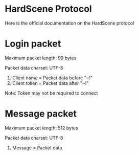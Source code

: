 # HardScene Protocol
Here is the official documentation on the HardScene protocol

# Login packet

Maximum packet length: 99 bytes

Packet data charset: UTF-8

1. Client name = Packet data before "~!"
2. Client token = Packet data after "~!"

Note: Token may not be required to connect

# Message packet

Maximum packet length: 512 bytes

Packet data charset: UTF-8

1. Message = Packet data
